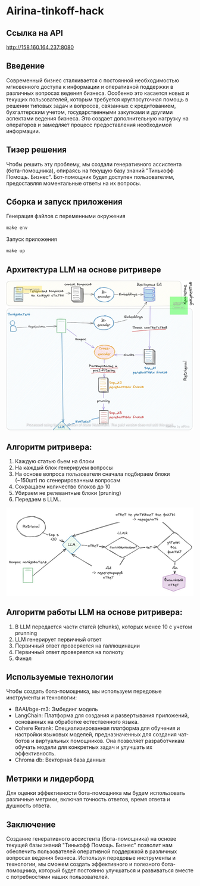 # Airina-tinkoff-hack


## Ссылка на API
http://158.160.164.237:8080
## Введение

Современный бизнес сталкивается с постоянной необходимостью мгновенного доступа к информации и оперативной поддержки в различных вопросах ведения бизнеса. Особенно это касается новых и текущих пользователей, которым требуется круглосуточная помощь в решении типовых задач и вопросов, связанных с кредитованием, бухгалтерским учетом, государственными закупками и другими аспектами ведения бизнеса. Это создает дополнительную нагрузку на операторов и замедляет процесс предоставления необходимой информации.

## Тизер решения
Чтобы решить эту проблему, мы  создали генеративного ассистента (бота-помощника), опираясь на текущую базу знаний "Тинькофф Помощь. Бизнес". Бот-помощник будет доступен  пользователям, предоставляя моментальные ответы на их вопросы.

## Сборка и запуск приложения  
Генерация файлов  с переменными окружения
```powershell
make env
```
Запуск приложения
```powershell
make up
```


## Архитектура LLM на основе ритривере
![image2.jpg](image2.jpg)
## Алгоритм ритривера:
1. Каждую статью бьем на блоки
2. На каждый блок генерируем вопросы
3. На основе вопроса пользователя сначала подбираем блоки (~150шт) по сгенерированным вопросам
4. Сокращаем количество блоков до 10
5. Убираем не релевантные блоки (pruning)
6. Передаем в LLM..

![img.jpg](img.jpg)

## Алгоритм работы LLM на основе ритривера:
1. В LLM передается части статей (chunks), которых менее 10 с учетом prunning
2. LLM генерирует первичный ответ
3. Первичный ответ проверяется на галлюцинации
4. Первичный ответ проверяется на полноту
5. Финал

## Используемые технологии
Чтобы создать бота-помощника, мы используем передовые инструменты и технологии:
* BAAI/bge-m3: Эмбединг модель
* LangСhain: Платформа для создания и развертывания приложений, основанных на обработке естественного языка.
* Cohere Rerank: Специализированная платформа для обучения и настройки языковых моделей, предназначенных для создания чат-ботов и виртуальных помощников. Она позволяет разработчикам обучать модели для конкретных задач и улучшать их эффективность.
* Chroma db: Векторная база данных

## Метрики и лидерборд
Для оценки эффективности бота-помощника мы будем использовать различные метрики, включая точность ответов, время ответа и душность ответа.

## Заключение

Создание генеративного ассистента (бота-помощника) на основе текущей базы знаний "Тинькофф Помощь. Бизнес" позволит нам обеспечить  пользователей оперативной поддержкой в различных вопросах ведения бизнеса. Используя передовые инструменты и технологии, мы сможем создать эффективного и полезного бота-помощника, который будет постоянно улучшаться и развиваться вместе с потребностями наших пользователей.

